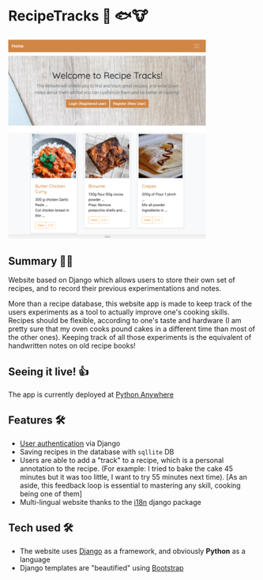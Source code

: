 # RecipeTracks 🍰 🐟🐮

<img src="./RecipeTrack_screenshot.png" alt="app screenshot" width="400px">

## Summary 🧑‍🏫
Website based on Django which allows users to store their own set of recipes, and to record their previous experimentations and notes.

More than a recipe database, this website app is made to keep track of the users experiments as a tool to actually improve one's cooking skills. Recipes should be flexible, according to one's taste and hardware (I am pretty sure that my oven cooks pound cakes in a different time than most of the other ones). Keeping track of all those experiments is the equivalent of handwritten notes on old recipe books!

## Seeing it live! 👍
The app is currently deployed at [Python Anywhere](http://afachin.pythonanywhere.com)

## Features 🛠️
* [User authentication](https://docs.djangoproject.com/en/3.2/topics/auth/) via Django
* Saving recipes in the database with `sqllite` DB
* Users are able to add a "track" to a recipe, which is a personal annotation to the recipe. (For example: I tried to bake the cake 45 minutes but it was too little, I want to try 55 minutes next time). [As an aside, this feedback loop is essential to mastering any skill, cooking being one of them]
* Multi-lingual website thanks to the [i18n](https://docs.djangoproject.com/en/3.2/topics/i18n/) django package

## Tech used 🛠️
* The website uses [Django]() as a framework, and obviously **Python** as a language
* Django templates are "beautified" using [Bootstrap](https://getbootstrap.com/)


